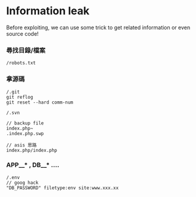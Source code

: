 # Information leak  
Before exploiting, we can use some trick to get related information or even source code!  
  
### 尋找目錄/檔案  
```
/robots.txt
```  
  
### 拿源碼
```
/.git  
git reflog
git reset --hard comm-num

/.svn

// backup file
index.php~
.index.php.swp

// asis 思路
index.php/index.php
```

### APP__* , DB__* ....
```
/.env
// goog hack
"DB_PASSWORD" filetype:env site:www.xxx.xx
```
